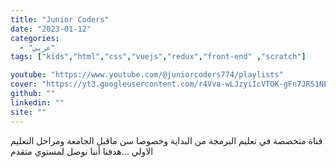 ```yaml
---
title: "Junior Coders"
date: "2023-01-12"
categories:
  - "عربي"
tags: ["kids","html","css","vuejs","redux","front-end" ,"scratch"]

youtube: "https://www.youtube.com/@juniorcoders774/playlists"
cover: "https://yt3.googleusercontent.com/r4Vva-wLJzyiIcVTOK-gFn7JRS1NElhx4_djpqSBtUEHRz1IKCQ93IIM8Z3qWMZhOIOSQfxCtg=s176-c-k-c0x00ffffff-no-rj"
github: ""
linkedin: ""
site: ""
---
```




قناة متخصصة في تعليم البرمجة من البداية وخصوصا سن ماقبل الجامعة ومراحل التعليم الاولي ...هدفنا أننا نوصل لمستوي متقدم
